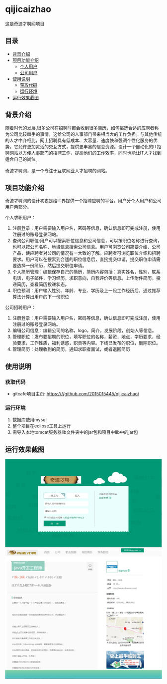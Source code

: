 # qijicaizhao
这是奇迹才聘网项目
## 目录  
* [背景介绍](#背景介绍)  
* [项目功能介绍](#项目功能介绍)  
  * [个人用户](#个人用户)
  * [公司用户](#公司用户)
* [使用说明](#使用说明)  
  * [获取代码](#获取代码)  
  * [运行环境](#运行环境)  
* [运行效果截图](#运行效果截图)  
  
<a name="背景介绍"></a>  
## 背景介绍  
  
随着时代的发展,很多公司在招聘时都会收到很多简历，如何挑选合适的应聘者称为公司比较棘手的事情，这给公司的人事部门带来相当大的工作负担。与其他传统的人才中介相比，网上招聘具有低成本、大容量、速度快和强调个性化服务的优势。它允许更加灵活的交互方式，提供更丰富的信息资源。设计一个自动化的IT招聘网站以方便人事部门的招聘工作，提高他们的工作效率，同时也能让IT人才找到适合自己的岗位。<br/>  
奇迹才聘网，是一个专注于互联网业人才招聘的网站。  
  
<a name="项目介绍"></a>  
## 项目功能介绍  
  
奇迹才聘网的设计初衷是给IT界提供一个招聘应聘的平台。用户分个人用户和公司用户两部分。<br>  

<a name="个人用户"></a>
个人求职用户：<br>
1. 注册登录：用户需要输入用户名，密码等信息，确认信息即可完成注册，使用注册过的账号登录网站。<br>
2. 查询公司职位:用户可以搜索职位信息和公司信息，可以按职位名称进行查询，也可以按公司名称、地域信息搜索公司信息。用户可浏览公司简要介绍、公司产品，使应聘者对公司的情况有一大致的了解。应聘者可浏览职位介绍和招聘要求。用户可以在搜索到合适的职位信息后，直接提交申请，提交职位申请需要选择一份简历，然后提交职位申请。<br>
3. 个人简历管理：编辑保存自己的简历，简历内容包括：真实姓名，性别，联系电话，电子邮件，学习经历，求职意向，自我评价等信息。上传附件简历，投递简历，查看简历投递状态。<br>
4. 职位预测：用户输入性别、年龄、专业、学历及上一段工作经历后，通过推荐算法计算出用户的下一份职位<br>

<a name="公司用户"></a>
公司招聘用户：<br>
1. 注册登录：用户需要输入用户名，密码等信息，确认信息即可完成注册，使用注册过的账号登录网站。<br>
2. 编辑公司信息：编辑公司的名称，logo，简介，发展阶段，创始人等信息。<br>
3. 管理职位：发布要招聘的职位，填写职位的名称，薪资，地点，学历要求，经验要求，工作性质，福利诱惑，职责等内容。下线已发布的职位，删除职位。
4. 管理简历：处理收到的简历，通知求职者面试，或者退回简历
  
<a name="使用说明"></a>  
## 使用说明  

<a name="获取代码"></a>  
### 获取代码  
  
* gitcafe项目主页: <https:////github.com/2015015445/qijicaizhao/>  

<a name="运行环境"></a>  
### 运行环境  
1. 数据库使用mysql<br>
2. 整个项目在eclipse工具上运行<br>
3. 需导入本地tomcat服务器lib文件夹中的jar包和项目中lib中的jar包

<a name="运行效果截图"></a>
## 运行效果截图

![Image text](https://github.com/2015015445/qijicaizhao/blob/master/pictures/zhucedenglu.png)
![Image text](https://github.com/2015015445/qijicaizhao/blob/master/pictures/%E8%81%8C%E4%BD%8D%E8%AF%A6%E6%83%85.png)

